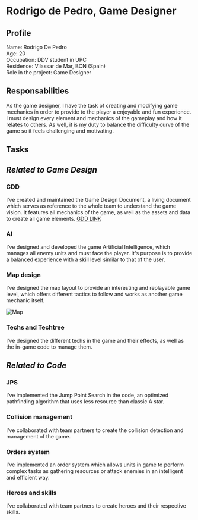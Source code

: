 
# Rodrigo de Pedro, Game Designer

## Profile

Name: Rodrigo De Pedro          
Age: 20              
Occupation: DDV student in UPC              
Residence: Vilassar de Mar, BCN (Spain)                 
Role in the project: Game Designer               

## Responsabilities

As the game designer, I have the task of creating and modifying game mechanics in order to provide to the player a enjoyable and fun experience. I must design every element and mechanics of the gameplay and how it relates to others. As well, it is my duty to balance the difficulty curve of the game so it feels challenging and motivating.

## Tasks

## *Related to Game Design*

### GDD

I've created and maintained the Game Design Document, a living document which serves as reference to the whole team to understand the game vision. It features all mechanics of the game, as well as the assets and data to create all game elements.
[GDD LINK](https://github.com/TinoTano/AoE_Project2/wiki/GDD)

### AI

I've designed and developed the game Artificial Intelligence, which manages all enemy units and must face the player. It's purpose is to provide a balanced experience with a skill level similar to that of the user. 

### Map design

I've designed the map layout to provide an interesting and replayable game level, which offers different tactics to follow and works as another game mechanic itself.

![Map](http://i.imgur.com/KUDVBr1.jpg)

### Techs and Techtree

I've designed the different techs in the game and their effects, as well as the in-game code to manage them.

## *Related to Code*

### JPS

I've implemented the Jump Point Search in the code, an optimized pathfinding algorithm that uses less resource than classic A star.

### Collision management

I've collaborated with team partners to create the collision detection and management of the game.

### Orders system

I've implemented an order system which allows units in game to perform complex tasks as gathering resources or attack enemies in an intelligent and efficient way.

### Heroes and skills

I've collaborated with team partners to create heroes and their respective skills.


